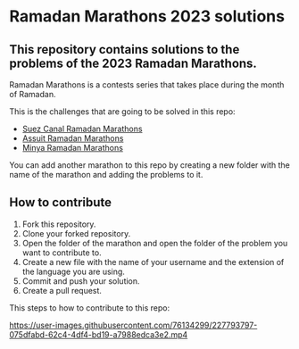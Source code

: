 # Ramadan Marathons 2023 solutions

## This repository contains solutions to the problems of the 2023 Ramadan Marathons.

Ramadan Marathons is a contests series that takes place during the month of Ramadan.

This is the challenges that are going to be solved in this repo:

- [Suez Canal Ramadan Marathons](https://codeforces.com/group/nm0n1RosrQ/blog)
- [Assuit Ramadan Marathons](https://codeforces.com/group/MEqF8b6wBT/contests)
- [Minya Ramadan Marathons](https://codeforces.com/group/aJsGbtPwRo/contests)

You can add another marathon to this repo by creating a new folder with the name of the marathon and adding the problems to it.

## How to contribute

1. Fork this repository.
2. Clone your forked repository.
3. Open the folder of the marathon and open the folder of the problem you want to contribute to.
4. Create a new file with the name of your username and the extension of the language you are using.
5. Commit and push your solution.
6. Create a pull request.


This steps to how to contribute to this repo:

https://user-images.githubusercontent.com/76134299/227793797-075dfabd-62c4-4df4-bd19-a7988edca3e2.mp4
